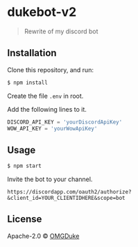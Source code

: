 # dukebot-v2
> Rewrite of my discord bot

## Installation

Clone this repository, and run:
```sh
$ npm install
```
Create the file `.env` in root.

Add the following lines to it.

```js
DISCORD_API_KEY = 'yourDiscordApiKey'
WOW_API_KEY = 'yourWowApiKey'
```

## Usage

```js
$ npm start
```
Invite the bot to your channel.

```
https://discordapp.com/oauth2/authorize?&client_id=YOUR_CLIENTIDHERE&scope=bot
```

## License

Apache-2.0 © [OMGDuke](http://www.omgduke.com)
